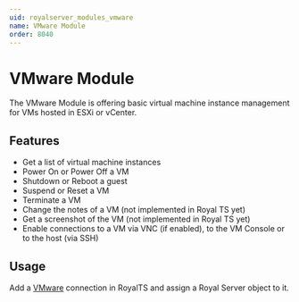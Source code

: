 ```yaml
---
uid: royalserver_modules_vmware
name: VMware Module
order: 8040
---
```


# VMware Module

The VMware Module is offering basic virtual machine instance management for VMs hosted in ESXi or vCenter.

## Features

- Get a list of virtual machine instances
- Power On or Power Off a VM
- Shutdown or Reboot a guest
- Suspend or Reset a VM
- Terminate a VM
- Change the notes of a VM (not implemented in Royal TS yet)
- Get a screenshot of the VM (not implemented in Royal TS yet)
- Enable connections to a VM via VNC (if enabled), to the VM Console or to the host (via SSH)

## Usage

Add a [VMware](xref:royalts_reference_connections_vmware) connection in RoyalTS and assign a Royal Server object to it.
